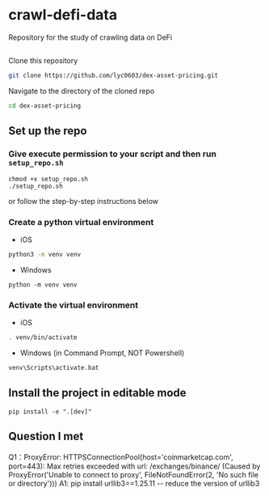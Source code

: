 # crawl-defi-data
Repository for the study of crawling data on DeFi

## 
Clone this repository

```bash
git clone https://github.com/lyc0603/dex-asset-pricing.git
```

Navigate to the directory of the cloned repo

```bash
cd dex-asset-pricing
```

## Set up the repo

### Give execute permission to your script and then run `setup_repo.sh`

```
chmod +x setup_repo.sh
./setup_repo.sh
```

or follow the step-by-step instructions below

### Create a python virtual environment

- iOS

```zsh
python3 -m venv venv
```

- Windows

```
python -m venv venv
```

### Activate the virtual environment

- iOS

```zsh
. venv/bin/activate
```

- Windows (in Command Prompt, NOT Powershell)

```zsh
venv\Scripts\activate.bat
```

## Install the project in editable mode

```
pip install -e ".[dev]"
```

## Question I met
Q1：ProxyError: HTTPSConnectionPool(host='coinmarketcap.com', port=443): Max retries exceeded with url: /exchanges/binance/ (Caused by ProxyError('Unable to connect to proxy', FileNotFoundError(2, 'No such file or directory')))
A1: pip install urllib3==1.25.11 -- reduce the version of urllib3